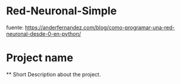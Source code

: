 # Red-Neuronal-Simple

fuente: https://anderfernandez.com/blog/como-programar-una-red-neuronal-desde-0-en-python/

# Project name
**
Short Description about the project.
